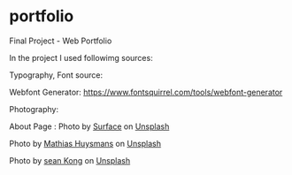 # portfolio
Final Project - Web Portfolio

In the project I used followimg sources:

Typography, Font source: 

Webfont Generator: https://www.fontsquirrel.com/tools/webfont-generator 

Photography:

About Page : Photo by <a href="https://unsplash.com/@surface?utm_source=unsplash&utm_medium=referral&utm_content=creditCopyText">Surface</a> on <a href="https://unsplash.com/photos/-ZFvSWK4L28?utm_source=unsplash&utm_medium=referral&utm_content=creditCopyText">Unsplash</a>

Photo by <a href="https://unsplash.com/@matman01?utm_source=unsplash&utm_medium=referral&utm_content=creditCopyText">Mathias Huysmans</a> on <a href="https://unsplash.com/photos/kWLwiYznS3M?utm_source=unsplash&utm_medium=referral&utm_content=creditCopyText">Unsplash</a>
  
Photo by <a href="https://unsplash.com/@seankkkkkkkkkkkkkk?utm_source=unsplash&utm_medium=referral&utm_content=creditCopyText">sean Kong</a> on <a href="https://unsplash.com/photos/i5nMmbr8JYg?utm_source=unsplash&utm_medium=referral&utm_content=creditCopyText">Unsplash</a>
    
  
